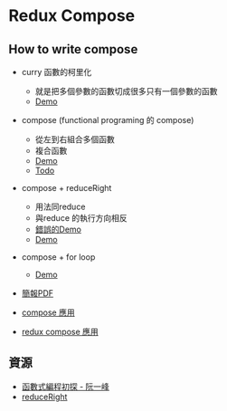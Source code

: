 # Redux Compose

## How to write compose
- curry 函數的柯里化
	* 就是把多個參數的函數切成很多只有一個參數的函數
	* [Demo](http://jsbin.com/tonapez/edit?js,console)

- compose (functional programing 的 compose)
    * 從左到右組合多個函數        
    * 複合函數
    * [Demo](http://jsbin.com/xifuge/edit?js,console)
	* [Todo](http://jsbin.com/quhofa/edit?js,console)

- compose + reduceRight
    * 用法同reduce
    * 與reduce 的執行方向相反
    * [錯誤的Demo](http://jsbin.com/sinuze/edit?js,console)
    * [Demo](http://jsbin.com/wisupif/edit?js,console)
    
- compose + for loop
	* [Demo](http://jsbin.com/zeqero/edit?js,console)

- [簡報PDF](https://github.com/migocorp-f2e/understanding-redux-design/blob/master/compose/redux-compose.pdf) 
- [compose 應用](http://scott.sauyet.com/Javascript/Talk/Compose/2013-05-22/#slide-18)
- [redux compose 應用](https://jsbin.com/tumozojoye/edit?js,console)
## 資源
- [函數式編程初探 - 阮一峰](http://www.ruanyifeng.com/blog/2012/04/functional_programming.html)
- [reduceRight](https://msdn.microsoft.com/zh-tw/library/ff679979(v=vs.94).aspx)
